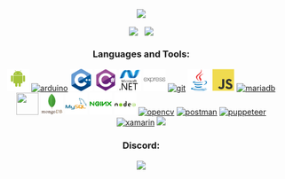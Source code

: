 <p align="center"><img align="center" src="https://komarev.com/ghpvc/?username=4-n-d-o&label=Profile%20views&color=0e75b6&style=flat"/></p>
<p align="center"><img align="center" src="https://github-readme-stats.vercel.app/api/top-langs/?username=4-n-d-o&size_weight=0.5&count_weight=0.5&theme=tokyonight"/>&nbsp;&nbsp; <img align="center" src="https://github-readme-stats.vercel.app/api?username=4-n-d-o&show_icons=true&theme=tokyonight"/></p>

<h3 align="center">Languages and Tools:</h3>
  <p align="center"><a align="center" href="https://developer.android.com"><img width="40" height="40" src="https://raw.githubusercontent.com/devicons/devicon/master/icons/android/android-original-wordmark.svg" alt="android"/></a>
  <a align="center" href="https://www.arduino.cc/"><img width="40" height="40" src="https://cdn.worldvectorlogo.com/logos/arduino-1.svg" alt="arduino"/></a>
  <a align="center" href="https://www.w3schools.com/cpp/"><img width="40" height="40" src="https://raw.githubusercontent.com/devicons/devicon/master/icons/cplusplus/cplusplus-original.svg" alt="cplusplus"/></a>
  <a align="center" href="https://www.w3schools.com/cs/"><img width="40" height="40" src="https://raw.githubusercontent.com/devicons/devicon/master/icons/csharp/csharp-original.svg" alt="csharp"/></a>
  <a align="center" href="https://dotnet.microsoft.com/"><img width="40" height="40" src="https://raw.githubusercontent.com/devicons/devicon/master/icons/dot-net/dot-net-original-wordmark.svg" alt="dotnet"/></a>
  <a align="center" href="https://expressjs.com"><img width="40" height="40" src="https://raw.githubusercontent.com/devicons/devicon/master/icons/express/express-original-wordmark.svg" alt="express"/></a>
  <a align="center" href="https://git-scm.com/"><img width="40" height="40" src="https://www.vectorlogo.zone/logos/git-scm/git-scm-icon.svg" alt="git"/></a>
  <a align="center" href="https://www.java.com"><img width="40" height="40" src="https://raw.githubusercontent.com/devicons/devicon/master/icons/java/java-original.svg" alt="java"/></a>
  <a align="center" href="https://developer.mozilla.org/en-US/docs/Web/JavaScript"><img width="40" height="40" src="https://raw.githubusercontent.com/devicons/devicon/master/icons/javascript/javascript-original.svg" alt="javascript"/></a>
  <a align="center" href="https://mariadb.org/"><img width="40" height="40" src="https://www.vectorlogo.zone/logos/mariadb/mariadb-icon.svg" alt="mariadb"/></a>
    <a align="center" href="https://redis.io/"><img width="40" height="40" src="https://static-00.iconduck.com/assets.00/redis-original-wordmark-icon-2045x2048-nz2tg5u6.png"></a>
  <a align="center" href="https://www.mongodb.com/"><img width="40" height="40" src="https://raw.githubusercontent.com/devicons/devicon/master/icons/mongodb/mongodb-original-wordmark.svg" alt="mongodb"/></a>
  <a align="center" href="https://www.mysql.com/"><img width="40" height="40" src="https://raw.githubusercontent.com/devicons/devicon/master/icons/mysql/mysql-original-wordmark.svg" alt="mysql"/></a>
  <a align="center" href="https://www.nginx.com"><img width="40" height="40" src="https://raw.githubusercontent.com/devicons/devicon/master/icons/nginx/nginx-original.svg" alt="nginx"/></a>
  <a align="center" href="https://nodejs.org"><img width="40" height="40" src="https://raw.githubusercontent.com/devicons/devicon/master/icons/nodejs/nodejs-original-wordmark.svg" alt="nodejs"/></a>
  <a align="center" href="https://opencv.org/"><img width="40" height="40" src="https://www.vectorlogo.zone/logos/opencv/opencv-icon.svg" alt="opencv"/></a>
  <a align="center" href="https://postman.com"><img width="40" height="40" src="https://www.vectorlogo.zone/logos/getpostman/getpostman-icon.svg" alt="postman"/></a>
  <a align="center" href="https://github.com/puppeteer/puppeteer"><img width="40" height="40" width="40" height="40" src="https://www.vectorlogo.zone/logos/pptrdev/pptrdev-official.svg" alt="puppeteer"/></a>
  <a align="center" href="https://dotnet.microsoft.com/apps/xamarin"><img width="40" height="40" src="https://raw.githubusercontent.com/detain/svg-logos/780f25886640cef088af994181646db2f6b1a3f8/svg/xamarin.svg" alt="xamarin"/></a>
  <a align="center" href="https://microsoft.com"><img width:"40" height="40" src="https://cdn.discordapp.com/attachments/1126090105975746622/1144633264531837109/Product-Icon.svg"/></a>
  </p>

<p align="center">
<a href="https://discord.com/users/186309845509472266" target="blank"></a>
</p>

<h3 align="center">Discord: </h3>
<p align="center"><img href="https://discord.com/users/186309845509472266" align="center" src="https://lanyard.cnrad.dev/api/186309845509472266"/></p>
